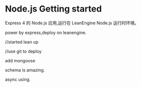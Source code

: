# Node.js Getting started
Express 4 的 Node.js 应用,运行在 LeanEngine Node.js 运行时环境。

power by express,deploy on leanengine.

//started
lean up

//use git to deploy

add mongoose

schema is amazing.

async using.